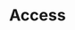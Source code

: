 ---
title: Access
desc: Access is a database management system by Microsoft.
_links:
  projects:
    - href: /projects/flir-monitoring/
    - href: /projects/lasar-range-finder/
  jobs:
    href: /jobs/rdi/
  self:
    href: /db/access/
_embedded:
  projects:
    - title: FLIR Monitoring System
      desc: >-
        Software that reads the output from a FLIR laser mounted on a single
        engine plane used to fly over the Alaska North Slope and record land
        information.
      role: Developer
      begin_year: 2007
      end_year: 2007
      _links:
        jobs:
          - href: /jobs/rdi/
        languages:
          - href: /languages/cs/
        db:
          - href: /db/access/
        os:
          - href: /os/windows/
        self:
          href: /projects/flir-monitoring/
    - title: Lasar Range Finder
      desc: >-
        Software that records output from a handheld lasar range finder and
        combines it with records from a GPS unit which allows field workers to
        record the locations of objects that aren't assessible otherwise.
      role: Lead Developer
      begin_year: 2008
      end_year: 2008
      _links:
        jobs:
          - href: /jobs/rdi/
        languages:
          - href: /languages/cs/
        db:
          - href: /db/access/
        os:
          - href: /os/windows/
        self:
          href: /projects/lasar-range-finder/
  jobs:
    - title: 'Resource Data, Inc.'
      desc: >-
        Technical Lead for Resource Data, Inc. (RDI), with branches in Alaska,
        Texas, Idaho, Minnesota, and Oregon, that provides custom database, web,
        and GIS programming services
      role: Technical Lead
      begin_year: 2005
      end_year: 2014
      time_desc: July 2005 - July 2014
      _links:
        projects:
          - href: /projects/agdc/
          - href: /projects/ahfc-integration/
          - href: /projects/awwu-intranet/
          - href: /projects/awwu-job-scheduler/
          - href: /projects/awwu-systems-integration/
          - href: /projects/bit-proposal/
          - href: /projects/centroid/
          - href: /projects/cis-data-capture/
          - href: /projects/consumption-views/
          - href: /projects/database-sync-awwu/
          - href: /projects/employee-suggestions/
          - href: /projects/energy-efficiency-map/
          - href: /projects/flir-monitoring/
          - href: /projects/lasar-range-finder/
          - href: /projects/please/
          - href: /projects/qb/
          - href: /projects/report-engine/
          - href: /projects/sar-reports/
          - href: /projects/scramble-score/
          - href: /projects/scrum-tools/
          - href: /projects/somd/
          - href: /projects/systems-portal/
          - href: /projects/train-builder/
        db:
          - href: /db/sql-server/
          - href: /db/oracle/
          - href: /db/access/
          - href: /db/sqlite/
          - href: /db/postgres/
        languages:
          - href: /languages/cs/
          - href: /languages/css/
          - href: /languages/html/
          - href: /languages/js/
          - href: /languages/py/
          - href: /languages/rb/
          - href: /languages/sql/
          - href: /languages/tsql/
        os:
          - href: /os/windows/
          - href: /os/osx/
          - href: /os/linux/
        self:
          href: /jobs/rdi/
---